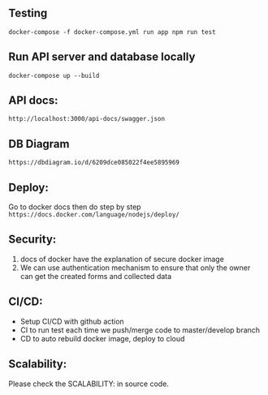 <!-- Write some documents -->
## Testing
`docker-compose -f docker-compose.yml run app npm run test`

## Run API server and database locally
`docker-compose up --build`

## API docs:
`http://localhost:3000/api-docs/swagger.json` 

## DB Diagram
`https://dbdiagram.io/d/6209dce085022f4ee5895969`

## Deploy: 
Go to docker docs then do step by step
`https://docs.docker.com/language/nodejs/deploy/`

## Security:
1. docs of docker have the explanation of secure docker image
2. We can use authentication mechanism to ensure that only the owner can get the created forms and collected data

## CI/CD: 
* Setup CI/CD with github action
* CI to run test each time we push/merge code to master/develop branch
* CD to auto rebuild docker image, deploy to cloud

## Scalability:
Please check the SCALABILITY: in source code.